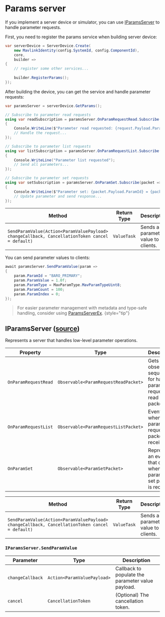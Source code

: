 # Params server

If you implement a server device or simulator, you can use [IParamsServer](#iparamsserver-source) to handle parameter requests.

First, you need to register the params service when building server device:

```C#
var serverDevice = ServerDevice.Create(
    new MavlinkIdentity(config.SystemId, config.ComponentId), 
    core, 
    builder =>
{
    // register some other services...
    
    builder.RegisterParams();
});
```

After building the device, you can get the service and handle parameter requests:

```C#
var paramsServer = serverDevice.GetParams();

// Subscribe to parameter read requests
using var readSubscription = paramsServer.OnParamRequestRead.Subscribe(request =>
{
    Console.WriteLine($"Parameter read requested: {request.Payload.ParamId}");
    // Handle the request...
});

// Subscribe to parameter list requests
using var listSubscription = paramsServer.OnParamRequestList.Subscribe(request =>
{
    Console.WriteLine("Parameter list requested");
    // Send all parameters...
});

// Subscribe to parameter set requests
using var setSubscription = paramsServer.OnParamSet.Subscribe(packet =>
{
    Console.WriteLine($"Parameter set: {packet.Payload.ParamId} = {packet.Payload.ParamValue}");
    // Update parameter and send response...
});
```

| Method                                                                                         | Return Type | Description                         |
|------------------------------------------------------------------------------------------------|-------------|-------------------------------------|
| `SendParamValue(Action<ParamValuePayload> changeCallback, CancellationToken cancel = default)` | `ValueTask` | Sends a parameter value to clients. |

You can send parameter values to clients:

```C#
await paramsServer.SendParamValue(param =>
{
    param.ParamId = "BARO_PRIMARY";
    param.ParamValue = 1.0f;
    param.ParamType = MavParamType.MavParamTypeUint8;
    param.ParamCount = 100;
    param.ParamIndex = 0;
});
```

> For easier parameter management with metadata and type-safe handling, consider using [ParamsServerEx](ParamsServerEx.md).
{style="tip"}

## IParamsServer ([source](https://github.com/asv-soft/asv-mavlink/blob/main/src/Asv.Mavlink/Microservices/Params/Server/IParamsServer.cs))

Represents a server that handles low-level parameter operations.

| Property             | Type                                 | Description                                                              |
|----------------------|--------------------------------------|--------------------------------------------------------------------------|
| `OnParamRequestRead` | `Observable<ParamRequestReadPacket>` | Gets the observable sequence for handling param request read packets.    |
| `OnParamRequestList` | `Observable<ParamRequestListPacket>` | Event fired when a param request list packet is received.                |
| `OnParamSet`         | `Observable<ParamSetPacket>`         | Represents an event that occurs when a parameter set packet is received. |

| Method                                                                                         | Return Type | Description                         |
|------------------------------------------------------------------------------------------------|-------------|-------------------------------------|
| `SendParamValue(Action<ParamValuePayload> changeCallback, CancellationToken cancel = default)` | `ValueTask` | Sends a parameter value to clients. |

### `IParamsServer.SendParamValue`
| Parameter        | Type                        | Description                                       |
|------------------|-----------------------------|---------------------------------------------------|
| `changeCallback` | `Action<ParamValuePayload>` | Callback to populate the parameter value payload. |
| `cancel`         | `CancellationToken`         | (Optional) The cancellation token.                |
